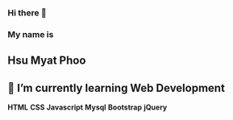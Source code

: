 ### Hi there 👋
### My name is <h2> Hsu Myat Phoo </h2>
## 🌱 I’m currently learning Web Development



<b>HTML</b>
<b>CSS</b>
<b>Javascript</b>
<b>Mysql</b>
<b>Bootstrap</b>
 <b>jQuery</b>


<!--
**HsuMyatPhoo/HsuMyatPhoo** is a ✨ _special_ ✨ repository because its `README.md` (this file) appears on your GitHub profile.

Here are some ideas to get you started:

- 🔭 I’m currently working on ...
- 🌱 I’m currently learning Website Design
- 👯 I’m looking to collaborate on ...
- 🤔 I’m looking for help with ...
- 💬 Ask me about ...
- 📫 How to reach me: ...
- 😄 Pronouns: ...
- ⚡ Fun fact: ...
-->
